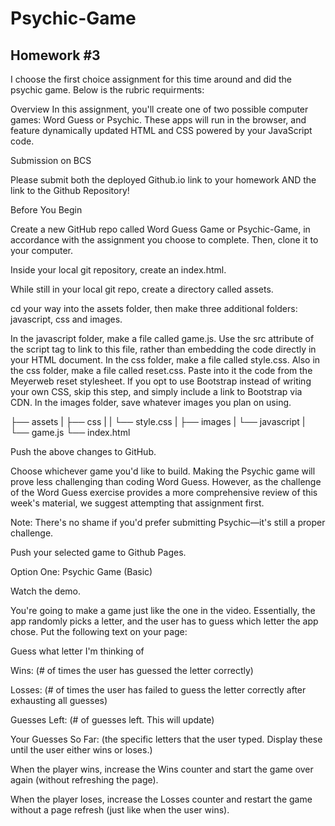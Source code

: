# Psychic-Game
Homework #3
---
I choose the first choice assignment for this time around and did the psychic game. Below is the rubric requirments:

Overview
In this assignment, you'll create one of two possible computer games: Word Guess or Psychic. These apps will run in the browser, and feature dynamically updated HTML and CSS powered by your JavaScript code.

Submission on BCS

Please submit both the deployed Github.io link to your homework AND the link to the Github Repository!


Before You Begin


Create a new GitHub repo called Word Guess Game or Psychic-Game, in accordance with the assignment you choose to complete. Then, clone it to your computer.


Inside your local git repository, create an index.html.


While still in your local git repo, create a directory called assets.


cd your way into the assets folder, then make three additional folders: javascript, css and images.

In the javascript folder, make a file called game.js. Use the src attribute of the script tag to link to this file, rather than embedding the code directly in your HTML document.
In the css folder, make a file called style.css.
Also in the css folder, make a file called reset.css. Paste into it the code from the Meyerweb reset stylesheet. If you opt to use Bootstrap instead of writing your own CSS, skip this step, and simply include a link to Bootstrap via CDN.
In the images folder, save whatever images you plan on using.



├── assets
|  ├── css
|  |  └── style.css
|  ├── images
|  └── javascript
|     └── game.js
└── index.html


Push the above changes to GitHub.


Choose whichever game you'd like to build. Making the Psychic game will prove less challenging than coding Word Guess. However, as the challenge of the Word Guess exercise provides a more comprehensive review of this week's material, we suggest attempting that assignment first.


Note: There's no shame if you'd prefer submitting Psychic—it's still a proper challenge.


Push your selected game to Github Pages.



Option One: Psychic Game (Basic)



Watch the demo.


You're going to make a game just like the one in the video. Essentially, the app randomly picks a letter, and the user has to guess which letter the app chose. Put the following text on your page:


Guess what letter I'm thinking of


Wins: (# of times the user has guessed the letter correctly)


Losses: (# of times the user has failed to guess the letter correctly after exhausting all guesses)


Guesses Left: (# of guesses left. This will update)


Your Guesses So Far: (the specific letters that the user typed. Display these until the user either wins or loses.)


When the player wins, increase the Wins counter and start the game over again (without refreshing the page).


When the player loses, increase the Losses counter and restart the game without a page refresh (just like when the user wins).
